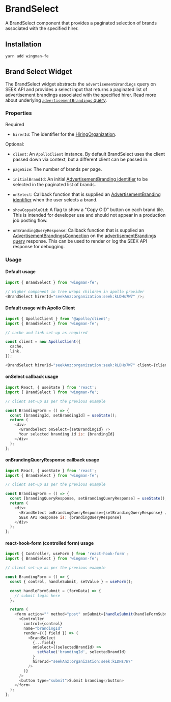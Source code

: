 # BrandSelect

A BrandSelect component that provides a paginated selection of brands associated with the specified hirer.

## Installation

```shell
yarn add wingman-fe
```

## Brand Select Widget

The BrandSelect widget abstracts the `advertisementBrandings` query on SEEK API and provides a select input that returns a paginated list of advertisement brandings associated with the specified hirer.
Read more about underlying [`advertisementBrandings` query](https://developer.seek.com/schema/#/query/advertisementBrandings).

### Properties

Required

- `hirerId`: The identifier for the [HiringOrganization](https://developer.seek.com/schema/#/named-type/HiringOrganization).

Optional:

- `client`: An `ApolloClient` instance. By default BrandSelect uses the client passed down via context, but a different client can be passed in.
- `pageSize`: The number of brands per page.

- `initialBrandId`: An initial [AdvertisementBranding identifier] to be selected in the paginated list of brands.

- `onSelect`: Callback function that is supplied an [AdvertisementBranding identifier] when the user selects a brand.

- `showCopyableOid`: A flag to show a "Copy OID" button on each brand tile.
  This is intended for developer use and should not appear in a production job posting flow.

- `onBrandingQueryResponse`: Callback function that is supplied an [AdvertisementBrandingsConnection] on the [advertisementBrandings query] response.
  This can be used to render or log the SEEK API response for debugging.

[AdvertisementBranding identifier]: https://developer.seek.com/schema/#/named-type/AdvertisementBranding/field/id 
[AdvertisementBrandingsConnection]: https://developer.seek.com/schema/#/named-type/AdvertisementBrandingsConnection
[advertisementBrandings query]: https://developer.seek.com/schema/#/query/advertisementBrandings 

### Usage

#### Default usage

```javascript
import { BrandSelect } from 'wingman-fe';

// Higher component in tree wraps children in apollo provider
<BrandSelect hirerId="seekAnz:organization:seek:kLDHs7W7" />;
```

#### Default usage with Apollo Client

```javascript
import { ApolloClient } from '@apollo/client';
import { BrandSelect } from 'wingman-fe';

// cache and link set-up as required

const client = new ApolloClient({
  cache,
  link,
});

<BrandSelect hirerId="seekAnz:organization:seek:kLDHs7W7" client={client} />;
```

#### onSelect callback usage

```javascript
import React, { useState } from 'react';
import { BrandSelect } from 'wingman-fe';

// client set-up as per the previous example

const BrandingForm = () => {
  const [brandingId, setBrandingId] = useState();
  return (
    <div>
      <BrandSelect onSelect={setBrandingId} />
      Your selected branding id is: {brandingId}
    </div>
  );
};
```

#### onBrandingQueryResponse callback usage

```javascript
import React, { useState } from 'react';
import { BrandSelect } from 'wingman-fe';

// client set-up as per the previous example

const BrandingForm = () => {
  const [brandingQueryResponse, setBrandingQueryResponse] = useState();
  return (
    <div>
      <BrandSelect onBrandingQueryResponse={setBrandingQueryResponse} />
      SEEK API Response is: {brandingQueryResponse}
    </div>
  );
};
```

#### react-hook-form (controlled form) usage

```javascript
import { Controller, useForm } from 'react-hook-form';
import { BrandSelect } from 'wingman-fe';

// client set-up as per the previous example

const BrandingForm = () => {
  const { control, handleSubmit, setValue } = useForm();

  const handleFormSubmit = (formData) => {
    // submit logic here
  };

  return (
    <form action="" method="post" onSubmit={handleSubmit(handleFormSubmit)}>
      <Controller
        control={control}
        name="brandingId"
        render={({ field }) => (
          <BrandSelect
            {...field}
            onSelect={(selectedBrandId) =>
              setValue('brandingId', selectedBrandId)
            }
            hirerId="seekAnz:organization:seek:kLDHs7W7"
          />
        )}
      />
      <button type="submit">Submit branding</button>
    </form>
  );
};
```
